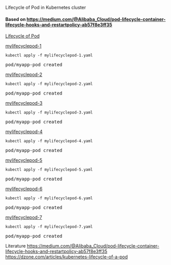 Lifecycle of Pod in Kubernetes cluster

#### Based on https://medium.com/@Alibaba_Cloud/pod-lifecycle-container-lifecycle-hooks-and-restartpolicy-ab57f8e3ff35



[Lifecycle of Pod](kubernetes-pod-life-cycle.jpg)

[mylifecyclepod-1](mylifecyclepod-1.yaml "mylifecyclepod-1")

```console
kubectl apply -f mylifecyclepod-1.yaml
```
<pre>
pod/myapp-pod created
</pre>


[mylifecyclepod-2](mylifecyclepod-2.yaml "mylifecyclepod-2")

```console
kubectl apply -f mylifecyclepod-2.yaml
```
<pre>
pod/myapp-pod created
</pre>


[mylifecyclepod-3](mylifecyclepod-3.yaml "mylifecyclepod-3")


```console
kubectl apply -f mylifecyclepod-3.yaml
```
<pre>
pod/myapp-pod created
</pre>


[mylifecyclepod-4](mylifecyclepod-4.yaml "mylifecyclepod-4")

```console
kubectl apply -f mylifecyclepod-4.yaml
```
<pre>
pod/myapp-pod created
</pre>


[mylifecyclepod-5](mylifecyclepod-5.yaml "mylifecyclepod-5")

```console
kubectl apply -f mylifecyclepod-5.yaml
```
<pre>
pod/myapp-pod created
</pre>


[mylifecyclepod-6](mylifecyclepod-6.yaml "mylifecyclepod-6")

```console
kubectl apply -f mylifecyclepod-6.yaml
```
<pre>
pod/myapp-pod created
</pre>


[mylifecyclepod-7](mylifecyclepod-7.yaml "mylifecyclepod-7")

```console
kubectl apply -f mylifecyclepod-7.yaml
```
<pre>
pod/myapp-pod created
</pre>



Literature
https://medium.com/@Alibaba_Cloud/pod-lifecycle-container-lifecycle-hooks-and-restartpolicy-ab57f8e3ff35
https://dzone.com/articles/kubernetes-lifecycle-of-a-pod


